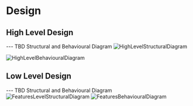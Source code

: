 # Design

## High Level Design 

--- TBD Structural and Behavioural Diagram
![HighLevelStructuralDiagram](https://meeraacademy.com/wp-content/uploads/2017/08/Activity.png)

![HighLevelBehaviouralDiagram](https://d3n817fwly711g.cloudfront.net/uploads/2014/06/Library-Management-1024x780.png)

## Low Level Design 

--- TBD Structural and Behavioural Diagram
![FeaturesLevelStructuralDiagram](https://3.bp.blogspot.com/-5k0KCHbFEcM/WNdXdA9kN5I/AAAAAAAACEw/ie5Q8H539u8j5AFjhnEqKQa9l_aEGWwwgCLcB/s1600/library-user-flow-diagram.png)
![FeaturesBehaviouralDiagram](https://sites.google.com/site/ignoubcafinalyearprojects/_/rsrc/1479403366011/project-report/library-management-system-project-report/DATA%20FLOW%20DIAGRAM%20FOR%20BOOK%20SEARCH%20-%20library%20management%20system.jpg)

